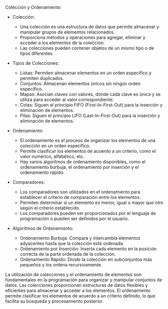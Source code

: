 Colección y Ordenamiento:

- Colección:
  - Una colección es una estructura de datos que permite almacenar y manipular grupos de elementos relacionados.
  - Proporciona métodos y operaciones para agregar, eliminar y acceder a los elementos de la colección.
  - Las colecciones pueden contener objetos de un mismo tipo o de tipos diferentes.

- Tipos de Colecciones:
  - Listas: Permiten almacenar elementos en un orden específico y permiten duplicados.
  - Conjuntos: Almacenan elementos únicos sin ningún orden específico.
  - Mapas: Asocian claves con valores, donde cada clave es única y se utiliza para acceder al valor correspondiente.
  - Colas: Siguen el principio FIFO (First-In-First-Out) para la inserción y eliminación de elementos.
  - Pilas: Siguen el principio LIFO (Last-In-First-Out) para la inserción y eliminación de elementos.

- Ordenamiento:
  - El ordenamiento es el proceso de organizar los elementos de una colección en un orden específico.
  - Permite clasificar los elementos de acuerdo a un criterio, como el valor numérico, alfabético, etc.
  - Hay varios algoritmos de ordenamiento disponibles, como el ordenamiento burbuja, el ordenamiento por inserción y el ordenamiento rápido.

- Comparadores:
  - Los comparadores son utilizados en el ordenamiento para establecer el criterio de comparación entre los elementos.
  - Permiten determinar si un elemento es menor, igual o mayor que otro según el criterio establecido.
  - Los comparadores pueden ser proporcionados por el lenguaje de programación o pueden ser definidos por el usuario.

- Algoritmos de Ordenamiento:
  - Ordenamiento Burbuja: Compara y intercambia elementos adyacentes hasta que la colección esté ordenada.
  - Ordenamiento por Inserción: Inserta cada elemento en la posición correcta de la parte ordenada de la colección.
  - Ordenamiento Rápido: Divide la colección en subconjuntos más pequeños y los ordena recursivamente.

La utilización de colecciones y el ordenamiento de elementos son fundamentales en la programación para organizar y manipular conjuntos de datos. Las colecciones proporcionan estructuras de datos flexibles y eficientes para almacenar y acceder a los elementos. El ordenamiento permite clasificar los elementos de acuerdo a un criterio definido, lo que facilita su búsqueda y procesamiento posterior.
